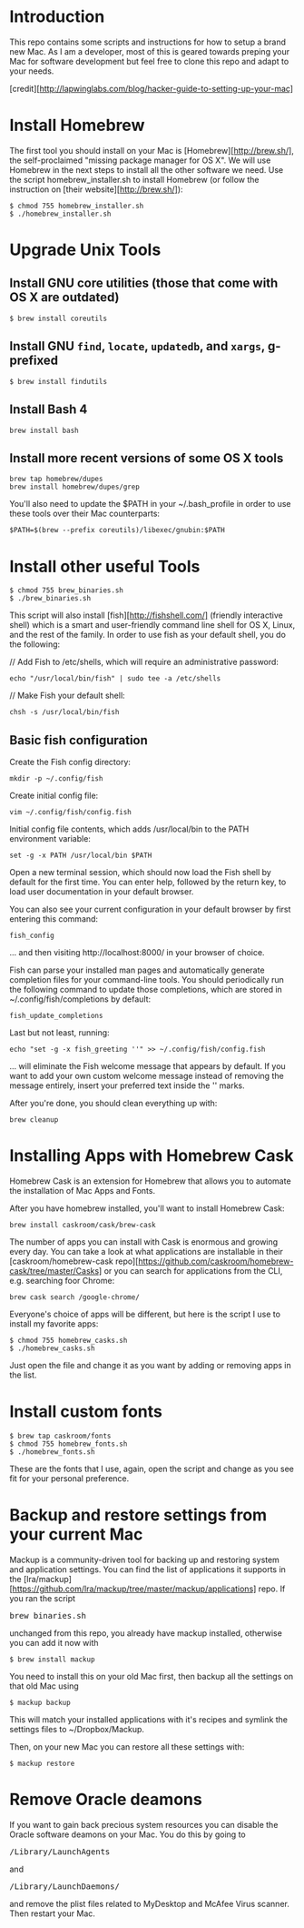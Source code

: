 # Introduction
This repo contains some scripts and instructions for how to setup a brand new Mac.  As I am a developer, most of this is geared towards preping your Mac for software development but feel free to clone this repo and adapt to your needs.

[credit][http://lapwinglabs.com/blog/hacker-guide-to-setting-up-your-mac]

# Install Homebrew
The first tool you should install on your Mac is [Homebrew][http://brew.sh/], the self-proclaimed "missing package manager for OS X".  We will use Homebrew  in the next steps to install all the other software we need.  Use the script homebrew_installer.sh to install Homebrew (or follow the instruction on [their website][http://brew.sh/]):

    $ chmod 755 homebrew_installer.sh
    $ ./homebrew_installer.sh

# Upgrade Unix Tools
## Install GNU core utilities (those that come with OS X are outdated)
    $ brew install coreutils

## Install GNU `find`, `locate`, `updatedb`, and `xargs`, g-prefixed
    $ brew install findutils

## Install Bash 4
    brew install bash

## Install more recent versions of some OS X tools
    brew tap homebrew/dupes
    brew install homebrew/dupes/grep

You'll also need to update the $PATH in your ~/.bash_profile in order to use these tools over their Mac counterparts:

    $PATH=$(brew --prefix coreutils)/libexec/gnubin:$PATH

# Install other useful Tools
    $ chmod 755 brew_binaries.sh
    $ ./brew_binaries.sh

This script will also install [fish][http://fishshell.com/] (friendly interactive shell) which is a smart and user-friendly command line shell for OS X, Linux, and the rest of the family.  In order to use fish as your default shell, you do the following:

// Add Fish to /etc/shells, which will require an administrative password:

    echo "/usr/local/bin/fish" | sudo tee -a /etc/shells
// Make Fish your default shell:

    chsh -s /usr/local/bin/fish

## Basic fish configuration
Create the Fish config directory:

    mkdir -p ~/.config/fish

Create initial config file:

    vim ~/.config/fish/config.fish

Initial config file contents, which adds /usr/local/bin to the PATH environment variable:

    set -g -x PATH /usr/local/bin $PATH

Open a new terminal session, which should now load the Fish shell by default for the first time. You can enter help, followed by the return key, to load user documentation in your default browser.

You can also see your current configuration in your default browser by first entering this command:

    fish_config

… and then visiting http://localhost:8000/ in your browser of choice.

Fish can parse your installed man pages and automatically generate completion files for your command-line tools. You should periodically run the following command to update those completions, which are stored in ~/.config/fish/completions by default:

    fish_update_completions

Last but not least, running:

    echo "set -g -x fish_greeting ''" >> ~/.config/fish/config.fish

… will eliminate the Fish welcome message that appears by default. If you want to add your own custom welcome message instead of removing the message entirely, insert your preferred text inside the '' marks.

After you're done, you should clean everything up with:

    brew cleanup

# Installing Apps with Homebrew Cask
Homebrew Cask is an extension for Homebrew that allows you to automate the installation of Mac Apps and Fonts.

After you have homebrew installed, you'll want to install Homebrew Cask:

    brew install caskroom/cask/brew-cask

The number of apps you can install with Cask is enormous and growing every day. You can take a look at what applications are installable in their [caskroom/homebrew-cask repo][https://github.com/caskroom/homebrew-cask/tree/master/Casks] or you can search for applications from the CLI, e.g. searching foor Chrome:

    brew cask search /google-chrome/

Everyone's choice of apps will be different, but here is the script I use to install my favorite apps:

    $ chmod 755 homebrew_casks.sh
    $ ./homebrew_casks.sh

Just open the file and change it as you want by adding or removing apps in the list.

# Install custom fonts
    $ brew tap caskroom/fonts
    $ chmod 755 homebrew_fonts.sh
    $ ./homebrew_fonts.sh

These are the fonts that I use, again, open the script and change as you see fit for your personal preference.

# Backup and restore settings from your current Mac
Mackup is a community-driven tool for backing up and restoring system and application settings. You can find the list of applications it supports in the [lra/mackup][https://github.com/lra/mackup/tree/master/mackup/applications] repo.  If you ran the script <pre>brew_binaries.sh</pre> unchanged from this repo, you already have mackup installed, otherwise you can add it now with

    $ brew install mackup

You need to install this on your old Mac first, then backup all the settings on that old Mac using

    $ mackup backup

This will match your installed applications with it's recipes and symlink the settings files to ~/Dropbox/Mackup.

Then, on your new Mac you can restore all these settings with:

    $ mackup restore

# Remove Oracle deamons
If you want to gain back precious system resources you can disable the Oracle software deamons on your Mac.  You do this by going to <pre>/Library/LaunchAgents</pre> and  <pre>/Library/LaunchDaemons/</pre> and remove the plist files related to MyDesktop and McAfee Virus scanner.  Then restart your Mac.
